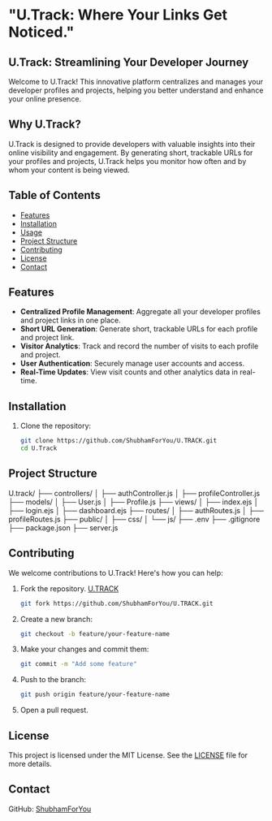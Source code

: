 # "U.Track: Where Your Links Get Noticed."

## U.Track: Streamlining Your Developer Journey
Welcome to U.Track! This innovative platform centralizes and manages your developer profiles and projects, helping you better understand and enhance your online presence.

## Why U.Track?
U.Track is designed to provide developers with valuable insights into their online visibility and engagement. By generating short, trackable URLs for your profiles and projects, U.Track helps you monitor how often and by whom your content is being viewed.

## Table of Contents

- [Features](#features)
- [Installation](#installation)
- [Usage](#usage)
- [Project Structure](#project-structure)
- [Contributing](#contributing)
- [License](#license)
- [Contact](#contact)

## Features

- **Centralized Profile Management**: Aggregate all your developer profiles and project links in one place.
- **Short URL Generation**: Generate short, trackable URLs for each profile and project link.
- **Visitor Analytics**: Track and record the number of visits to each profile and project.
- **User Authentication**: Securely manage user accounts and access.
- **Real-Time Updates**: View visit counts and other analytics data in real-time.

## Installation

1. Clone the repository:
   ```bash
   git clone https://github.com/ShubhamForYou/U.TRACK.git
   cd U.Track
## Project Structure 
   U.track/
      ├── controllers/
      │   ├── authController.js
      │   ├── profileController.js
      ├── models/
      │   ├── User.js
      │   ├── Profile.js
      ├── views/
      │   ├── index.ejs
      │   ├── login.ejs
      │   ├── dashboard.ejs
      ├── routes/
      │   ├── authRoutes.js
      │   ├── profileRoutes.js
      ├── public/
      │   ├── css/
      │   └── js/
      ├── .env
      ├── .gitignore
      ├── package.json
      ├── server.js

## Contributing

We welcome contributions to U.Track! Here's how you can help:

1. Fork the repository.
   [U.TRACK](https://github.com/ShubhamForYou/U.TRACK.git)
   ```bash
   git fork https://github.com/ShubhamForYou/U.TRACK.git
   
3. Create a new branch:
   ```bash
   git checkout -b feature/your-feature-name
4. Make your changes and commit them:
   ```bash
   git commit -m "Add some feature"
5. Push to the branch:
   ```bash
   git push origin feature/your-feature-name
6. Open a pull request.

## License
This project is licensed under the MIT License. See the [LICENSE](https://github.com/ShubhamForYou/U.TRACK/blob/main/LICENSE?form=MG0AV3) file for more details.

## Contact 

GitHub: [ShubhamForYou](https://github.com/ShubhamForYou)
